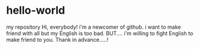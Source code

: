# hello-world
my repository
Hi, everybody!
i'm a newcomer of github. i want to make friend with all but my English is too bad. 
BUT.... i'm willing to fight English to make friend to you.
Thank in advance.....!
